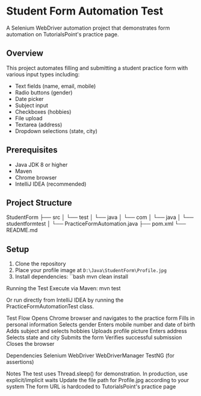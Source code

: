 # Student Form Automation Test

A Selenium WebDriver automation project that demonstrates form automation on TutorialsPoint's practice page.

## Overview

This project automates filling and submitting a student practice form with various input types including:
- Text fields (name, email, mobile)
- Radio buttons (gender)
- Date picker
- Subject input
- Checkboxes (hobbies)
- File upload
- Textarea (address)
- Dropdown selections (state, city)

## Prerequisites

- Java JDK 8 or higher
- Maven
- Chrome browser
- IntelliJ IDEA (recommended)

## Project Structure
StudentForm
├── src
│   └── test
│       └── java
│           └── com
│               └── java
│                   └── studentformtest
│                       └── PracticeFormAutomation.java
├── pom.xml
└── README.md


## Setup

1. Clone the repository
2. Place your profile image at `D:\Java\StudentForm\Profile.jpg`
3. Install dependencies:
``bash
mvn clean install

Running the Test
Execute via Maven:
mvn test

Or run directly from IntelliJ IDEA by running the PracticeFormAutomationTest class.

Test Flow
Opens Chrome browser and navigates to the practice form
Fills in personal information
Selects gender
Enters mobile number and date of birth
Adds subject and selects hobbies
Uploads profile picture
Enters address
Selects state and city
Submits the form
Verifies successful submission
Closes the browser

Dependencies
Selenium WebDriver
WebDriverManager
TestNG (for assertions)

Notes
The test uses Thread.sleep() for demonstration. In production, use explicit/implicit waits
Update the file path for Profile.jpg according to your system
The form URL is hardcoded to TutorialsPoint's practice page
